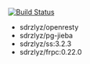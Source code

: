 [![Build Status](https://www.travis-ci.org/elvizlai/docker-auto-build.svg?branch=master)](https://www.travis-ci.org/elvizlai/docker-auto-build)

* sdrzlyz/openresty
* sdrzlyz/pg-jieba
* sdrzlyz/ss:3.2.3
* sdrzlyz/frpc:0.22.0

